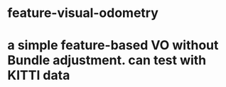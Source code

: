 # feature-visual-odometry
# a simple feature-based VO without Bundle adjustment. can test with KITTI data
